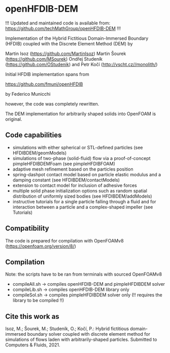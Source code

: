 # openHFDIB-DEM

!!!
Updated and maintained code is available from:
https://github.com/techMathGroup/openHFDIB-DEM
!!!

Implementation of the Hybrid Fictitious Domain-Immersed Boundary (HFDIB)
coupled with the Discrete Element Method (DEM) by

Martin Isoz         (https://github.com/MartinIsoz)
Martin Šourek       (https://github.com/MSourek)
Ondřej Studeník     (https://github.com/OStudenik)
and
Petr Kočí           (http://vscht.cz//monolith/)

Initial HFDIB implementation spans from

https://github.com/fmuni/openHFDIB

by Federico Municchi

however, the code was completely rewritten.

The DEM implementation for arbitrarily shaped solids into OpenFOAM is
original.

Code capabilities
-----------------
* simulations with either spherical or STL-defined particles (see HFDIBDEM/geomModels)
* simulations of two-phase (solid-fluid) flow via a proof-of-concept
  pimpleHFDIBDEMFoam (see pimpleHFDIBFOAM)
* adaptive mesh refinement based on the particles position
* spring-dashpot contact model based on particle elastic modulus and
  a damping constant (see HFDIBDEM/contactModels)
* extension to contact model for inclusion of adhesive forces
* multiple solid phase initialization options such as random spatial
  distribution of uniformly sized bodies (see HFDIBDEM/addModels)
* instructive tutorials for a single particle falling through a fluid and
  for interaction between a particle and a complex-shaped impeller (see Tutorials)
  
Compatibility
-------------
The code is prepared for compilation with OpenFOAMv8 (https://openfoam.org/version/8/)

Compilation
-----------
Note: the scripts have to be ran from terminals with sourced OpenFOAMv8

* compileAll.sh     -> compiles openHFDIB-DEM and pimpleHFDIBDEM solver
* compileLib.sh     -> compiles openHFDIB-DEM library only
* compileSol.sh     -> compiles pimpleHFDIBDEM solver only 
    (!! requires the library to be compiled !!)


Cite this work as
-----------------

Isoz, M.; Šourek, M.; Studeník, O.; Kočí, P.: Hybrid fictitious domain-immersed boundary solver coupled with discrete element method for simulations of flows laden with arbitrarily-shaped particles. Submitted to Computers & Fluids, 2021.
